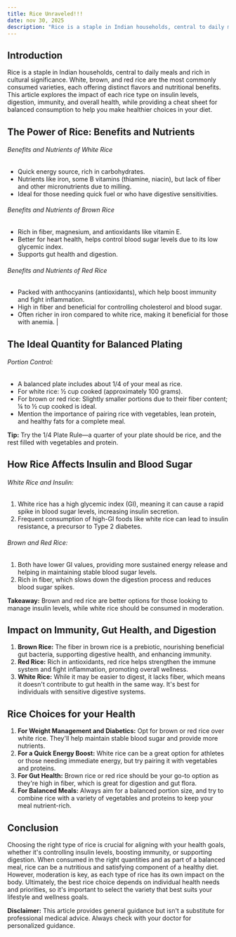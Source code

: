 ```yaml
---
title: Rice Unraveled!!!
date: nov 30, 2025
description: "Rice is a staple in Indian households, central to daily meals and rich in cultural significance. White, brown, and red rice are the most commonly consumed varieties, each offering distinct flavors and nutritional benefits. This article explores the impact of each rice type on insulin levels, digestion, immunity, and overall health, while providing a cheat sheet for balanced consumption to help you make healthier choices in your diet."
---
```


## Introduction

Rice is a staple in Indian households, central to daily meals and rich in cultural significance. White, brown, and red rice are the most commonly consumed varieties, each offering distinct flavors and nutritional benefits. This article explores the impact of each rice type on insulin levels, digestion, immunity, and overall health, while providing a cheat sheet for balanced consumption to help you make healthier choices in your diet.

## The Power of Rice: Benefits and Nutrients

###### Benefits and Nutrients of White Rice

- Quick energy source, rich in carbohydrates.
- Nutrients like iron, some B vitamins (thiamine, niacin), but lack of fiber and other micronutrients due to milling.
- Ideal for those needing quick fuel or who have digestive sensitivities.

###### Benefits and Nutrients of Brown Rice

- Rich in fiber, magnesium, and antioxidants like vitamin E.
- Better for heart health, helps control blood sugar levels due to its low glycemic index.
- Supports gut health and digestion.

###### Benefits and Nutrients of Red Rice

- Packed with anthocyanins (antioxidants), which help boost immunity and fight inflammation.
- High in fiber and beneficial for controlling cholesterol and blood sugar.
- Often richer in iron compared to white rice, making it beneficial for those with anemia. |

## The Ideal Quantity for Balanced Plating

###### Portion Control:

- A balanced plate includes about 1/4 of your meal as rice.
- For white rice: ½ cup cooked (approximately 100 grams).
- For brown or red rice: Slightly smaller portions due to their fiber content; ¼ to ½ cup cooked is ideal.
- Mention the importance of pairing rice with vegetables, lean protein, and healthy fats for a complete meal.

**Tip:** Try the 1/4 Plate Rule—a quarter of your plate should be rice, and the rest filled with vegetables and protein.

## How Rice Affects Insulin and Blood Sugar

###### White Rice and Insulin:

1. White rice has a high glycemic index (GI), meaning it can cause a rapid spike in blood sugar levels, increasing insulin secretion.
2. Frequent consumption of high-GI foods like white rice can lead to insulin resistance, a precursor to Type 2 diabetes.

###### Brown and Red Rice:

1. Both have lower GI values, providing more sustained energy release and helping in maintaining stable blood sugar levels.
2. Rich in fiber, which slows down the digestion process and reduces blood sugar spikes.

**Takeaway:** Brown and red rice are better options for those looking to manage insulin levels, while white rice should be consumed in moderation.

## Impact on Immunity, Gut Health, and Digestion

1. **Brown Rice:** The fiber in brown rice is a prebiotic, nourishing beneficial gut bacteria, supporting digestive health, and enhancing immunity.
2. **Red Rice:** Rich in antioxidants, red rice helps strengthen the immune system and fight inflammation, promoting overall wellness.
3. **White Rice:** While it may be easier to digest, it lacks fiber, which means it doesn't contribute to gut health in the same way. It's best for individuals with sensitive digestive systems.

## Rice Choices for your Health

1. **For Weight Management and Diabetics:** Opt for brown or red rice over white rice. They'll help maintain stable blood sugar and provide more nutrients.
2. **For a Quick Energy Boost:** White rice can be a great option for athletes or those needing immediate energy, but try pairing it with vegetables and proteins.
3. **For Gut Health:** Brown rice or red rice should be your go-to option as they're high in fiber, which is great for digestion and gut flora.
4. **For Balanced Meals:** Always aim for a balanced portion size, and try to combine rice with a variety of vegetables and proteins to keep your meal nutrient-rich.

## Conclusion

Choosing the right type of rice is crucial for aligning with your health goals, whether it's controlling insulin levels, boosting immunity, or supporting digestion. When consumed in the right quantities and as part of a balanced meal, rice can be a nutritious and satisfying component of a healthy diet. However, moderation is key, as each type of rice has its own impact on the body. Ultimately, the best rice choice depends on individual health needs and priorities, so it's important to select the variety that best suits your lifestyle and wellness goals.

**Disclaimer:** This article provides general guidance but isn't a substitute for professional medical advice. Always check with your doctor for personalized guidance.
